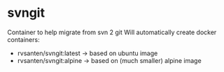 # svngit
Container to help migrate from svn 2 git
Will automatically create docker containers:
- rvsanten/svngit:latest -> based on ubuntu image
- rvsanten/svngit:alpine -> based on (much smaller) alpine image

